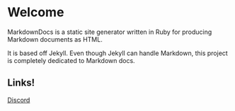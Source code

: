 # Welcome
MarkdownDocs is a static site generator written in Ruby for producing Markdown documents as HTML.

It is based off Jekyll. Even though Jekyll can handle Markdown, this project is completely dedicated to Markdown docs.

## Links!
[Discord](https://discord.gg/8kaj7Je76v)
